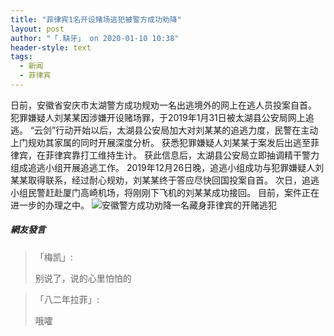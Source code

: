 ```yaml
---
title: "菲律宾1名开设赌场逃犯被警方成功劝降"
layout: post
author: "「.缺牙」 on 2020-01-10 10:38"
header-style: text
tags:
  - 新闻
  - 菲律宾
---
```


日前，安徽省安庆市太湖警方成功规劝一名出逃境外的网上在逃人员投案自首。
犯罪嫌疑人刘某某因涉嫌开设赌场罪，于2019年1月31日被太湖县公安局网上追逃。
“云剑”行动开始以后，太湖县公安局加大对刘某某的追逃力度，民警在主动上门规劝其家属的同时开展深度分析。
获悉犯罪嫌疑人刘某某于案发后出逃至菲律宾，在菲律宾靠打工维持生计。
获此信息后，太湖县公安局立即抽调精干警力组成追逃小组开展追逃工作。
2019年12月26日晚，追逃小组成功与犯罪嫌疑人刘某某取得联系，经过耐心规劝，刘某某终于答应尽快回国投案自首。
次日，追逃小组民警赶赴厦门高崎机场，将刚刚下飞机的刘某某成功接回。
目前，案件正在进一步的办理之中。
<img src="http://images.feileyuan.com/images/ueditor/202001101037000004.jpg" title="安徽警方成功劝降一名藏身菲律宾的开赌逃犯" alt="安徽警方成功劝降一名藏身菲律宾的开赌逃犯">

##### 網友發言 
> 「梅凯」:
> <p>别说了，说的心里怕怕的</p>

> 「八二年拉菲」:
> <p>哦嚯</p>


